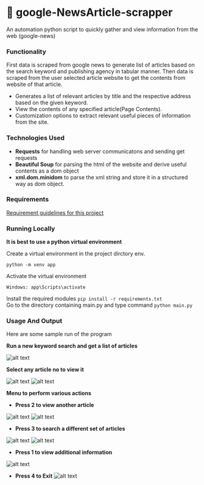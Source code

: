 # 📰 google-NewsArticle-scrapper

An automation python script to quickly gather and view information from the web (google-news)


### Functionality
First data is scraped from google news to generate list of articles based on the search keyword and publishing agency in tabular manner.
Then data is scraped from the user selected article website to get the contents from website of that article.
 - Generates a list of relevant articles by title and the respective address based on the given keyword.
 - View the contents of any specified article(Page Contents).
 - Customization options to extract relevant useful pieces of information from the site.

### Technologies Used
- **Requests** for handling web server communicatons and sending get requests
- **Beautiful Soup** for parsing the html of the website and derive useful contents as a dom object
- **xml.dom.minidom** to parse the xml string and store it in a structured way as dom object.

### Requirements
 [Requirement guidelines for this project](requirements.txt)
 
### Running Locally
**It is best to use a python virtual environment**

Create a virtual environment in the project dirctory  env.
```
python -m venv app
```
Activate the virtual environment
```
Windows: app\Scripts\activate
```
Install the required modules `pip install -r requirements.txt`\
Go to the directory containing main.py and type command  `python main.py`

### Usage And Output
Here are some sample run of the program

**Run a new keyword search and get a list of articles**


![alt text](https://i.postimg.cc/Fsdx6LF3/gns1.png)

**Select any article no to view it**

![alt text](https://i.postimg.cc/Y9dx5Nmf/gns2.png)
![alt text](https://i.postimg.cc/FH0VrXLK/gns3.png)

**Menu to perform various actions**
- **Press 2  to view another article**

![alt text](https://i.postimg.cc/xjFRgRQ9/gns4.png)
![alt text](https://i.postimg.cc/hGgbhZL1/gns5.png)

- **Press 3  to search a different set of articles**

![alt text](https://i.postimg.cc/HnjtdJwG/gns6.png)
![alt text](https://i.postimg.cc/kX0yPgDZ/gns7.png)

- **Press 1  to view additional information**

![alt text](https://i.postimg.cc/yd1PppW8/gns8.png)

-   **Press 4  to Exit**
![alt text](https://i.postimg.cc/W4PSg1vr/gns11.png)
